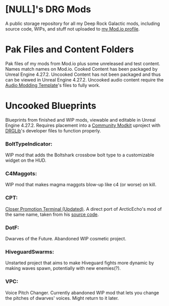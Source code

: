 # [NULL]'s DRG Mods
A public storage repository for all my Deep Rock Galactic mods, including source code, WIPs, and stuff not uploaded to [my Mod.io profile](https://mod.io/u/null26/).

# Pak Files and Content Folders
  Pak files of my mods from Mod.io plus some unreleased and test content. Names match names on Mod.io. Cooked Content has been packaged by Unreal Engine 4.27.2. Uncooked Content has not been packaged and thus can be viewed in Unreal Engine 4.27.2. Uncooked audio content require the [Audio Modding Template](https://github.com/DRG-Modding/Audio-Modding-Template)'s files to fully work.

# Uncooked Blueprints
  Blueprints from finished and WIP mods, viewable and editable in Unreal Engine 4.27.2. Requires placement into a [Community Modkit](https://github.com/DRG-Modding/Community-Modkit) uproject with [DRGLib](https://github.com/SamsDRGMods/DRGLib)'s developer files to function properly.
  
### BoltTypeIndicator:
  WIP mod that adds the Boltshark crossbow bolt type to a customizable widget on the HUD.
  
### C4Maggots:
  WIP mod that makes magma maggots blow-up like c4 (or worse) on kill.
  
### CPT:
  [Closer Promotion Terminal (Updated)](https://mod.io/g/drg/m/closer-promotion-terminal-updated). A direct port of ArcticEcho's mod of the same name, taken from his [source code](https://github.com/ArcticEcho/My-DRG-Mods).
  
### DotF:
  Dwarves of the Future. Abandoned WIP cosmetic project.
  
### HiveguardSwarms:
  Unstarted project that aims to make Hiveguard fights more dynamic by making waves spawn, potentially with new enemies(?).
  
### VPC:
  Voice Pitch Changer. Currently abandoned WIP mod that lets you change the pitches of dwarves' voices. Might return to it later.
  
